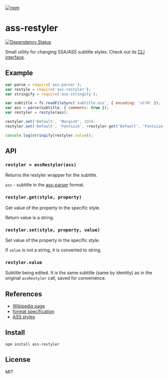 [![npm](https://nodei.co/npm/ass-restyler.png)](https://nodei.co/npm/ass-restyler/)

# ass-restyler

[![Dependency Status][david-badge]][david]

Small utility for changing SSA/ASS subtitle styles. Check out its [CLI interface](https://www.npmjs.com/packages/ass-restyler-cli).

[david]: https://david-dm.org/eush77/ass-restyler
[david-badge]: https://david-dm.org/eush77/ass-restyler.png

## Example

```js
var parse = require('ass-parser');
var restyle = require('ass-restyler');
var stringify = require('ass-stringify');

var subtitle = fs.readFileSync('subtitle.ass', { encoding: 'utf8' });
var ass = parse(subtitle, { comments: true });
var restyler = restyle(ass);

restyler.set('Default', 'MarginV', 335);
restyler.set('Default', 'Fontsize', +restyler.get('Default', 'Fontsize') + 10);

console.log(stringify(restyler.value));
```

## API

### `restyler = assRestyler(ass)`

Returns the restyler wrapper for the subtitle.

`ass` - subtitle in the [ass-parser](https://www.npmjs.com/packages/ass-parser) format.

### `restyler.get(style, property)`

Get value of the property in the specific style.

Return value is a string.

### `restyler.set(style, property, value)`

Set value of the property in the specific style.

If `value` is not a string, it is converted to string.

### `restyler.value`

Subtitle being edited. It is the same subtitle (same by identity) as in the original `assRestyler` call, saved for convenience.

## References

- [Wikipedia page](http://en.wikipedia.org/wiki/SubStation_Alpha)
- [format specification](http://www.perlfu.co.uk/projects/asa/ass-specs.doc)
- [ASS styles](http://docs.aegisub.org/3.2/Styles/)

## Install

```shell
npm install ass-restyler
```

## License

MIT
